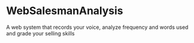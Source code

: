 # WebSalesmanAnalysis
A web system that records your voice, analyze frequency and words used and grade your selling skills 
